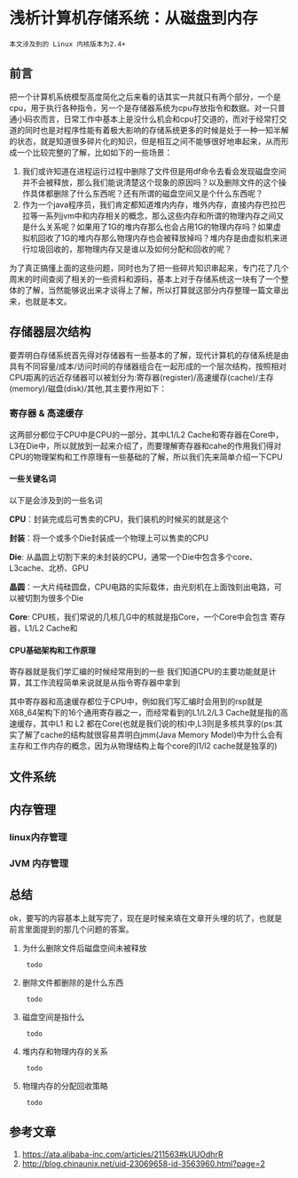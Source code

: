 # 浅析计算机存储系统：从磁盘到内存

    本文涉及到的 Linux 内核版本为2.4+

## 前言

把一个计算机系统模型高度简化之后来看的话其实一共就只有两个部分，一个是cpu，用于执行各种指令，另一个是存储器系统为cpu存放指令和数据。对一只普通小码农而言，日常工作中基本上是没什么机会和cpu打交道的，而对于经常打交道的同时也是对程序性能有着极大影响的存储系统更多的时候是处于一种一知半解的状态，就是知道很多碎片化的知识，但是相互之间不能够很好地串起来，从而形成一个比较完整的了解，比如如下的一些场景：

1. 我们或许知道在进程运行过程中删除了文件但是用df命令去看会发现磁盘空间并不会被释放，那么我们能说清楚这个现象的原因吗？以及删除文件的这个操作具体都删除了什么东西呢？还有所谓的磁盘空间又是个什么东西呢？
2. 作为一个java程序员，我们肯定都知道堆内内存，堆外内存，直接内存巴拉巴拉等一系列jvm中和内存相关的概念，那么这些内存和所谓的物理内存之间又是什么关系呢？如果用了1G的堆内存那么也会占用1G的物理内存吗？如果虚拟机回收了1G的堆内存那么物理内存也会被释放掉吗？堆内存是由虚拟机来进行垃圾回收的，那物理内存又是谁以及如何分配和回收的呢？

为了真正搞懂上面的这些问题，同时也为了把一些碎片知识串起来，专门花了几个周末的时间查阅了相关的一些资料和源码，基本上对于存储系统这一块有了一个整体的了解，当然能够说出来才谈得上了解，所以打算就这部分内存整理一篇文章出来，也就是本文。

## 存储器层次结构

要弄明白存储系统首先得对存储器有一些基本的了解，现代计算机的存储系统是由具有不同容量/成本/访问时间的存储器组合在一起形成的一个层次结构，按照相对CPU距离的远近存储器可以被划分为:寄存器(register)/高速缓存(cache)/主存(memory)/磁盘(disk)/其他,其主要作用如下：

### 寄存器 & 高速缓存

这两部分都位于CPU中是CPU的一部分，其中L1/L2 Cache和寄存器在Core中，L3在Die中，所以就放到一起来介绍了，而要理解寄存器和cahe的作用我们得对CPU的物理架构和工作原理有一些基础的了解，所以我们先来简单介绍一下CPU

#### 一些关键名词

以下是会涉及到的一些名词

**CPU**：封装完成后可售卖的CPU，我们装机的时候买的就是这个

**封装**：将一个或多个Die封装成一个物理上可以售卖的CPU

**Die**: 从晶圆上切割下来的未封装的CPU，通常一个Die中包含多个core、L3cache、北桥、GPU

**晶圆**：一大片纯硅圆盘，CPU电路的实际载体，由光刻机在上面蚀刻出电路，可以被切割为很多个Die

**Core**: CPU核，我们常说的几核几G中的核就是指Core，一个Core中会包含 寄存器，L1/L2 Cache和

#### CPU基础架构和工作原理

寄存器就是我们学汇编的时候经常用到的一些
我们知道CPU的主要功能就是计算，其工作流程简单来说就是从指令寄存器中拿到

其中寄存器和高速缓存都位于CPU中，例如我们写汇编时会用到的rsp就是X68_64架构下的16个通用寄存器之一，而经常看到的L1/L2/L3 Cache就是指的高速缓存，其中L1 和 L2 都在Core(也就是我们说的核)中,L3则是多核共享的(ps:其实了解了cache的结构就很容易弄明白jmm(Java Memory Model)中为什么会有主存和工作内存的概念，因为从物理结构上每个core的l1/l2 cache就是独享的)

## 文件系统


## 内存管理
### linux内存管理
### JVM 内存管理

## 总结

ok，要写的内容基本上就写完了，现在是时候来填在文章开头埋的坑了，也就是前言里面提到的那几个问题的答案。

1. 为什么删除文件后磁盘空间未被释放

        todo
2. 删除文件都删除的是什么东西

        todo
3. 磁盘空间是指什么
        
        todo

4. 堆内存和物理内存的关系

        todo
5. 物理内存的分配回收策略

        todo

## 参考文章

1. https://ata.alibaba-inc.com/articles/211563#kUUOdhrR
2. http://blog.chinaunix.net/uid-23069658-id-3563960.html?page=2
